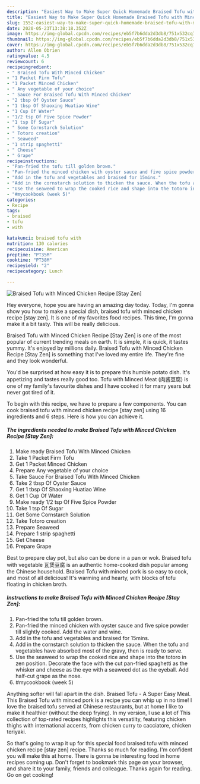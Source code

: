```yaml
---
description: "Easiest Way to Make Super Quick Homemade Braised Tofu with Minced Chicken Recipe [Stay Zen]"
title: "Easiest Way to Make Super Quick Homemade Braised Tofu with Minced Chicken Recipe [Stay Zen]"
slug: 1552-easiest-way-to-make-super-quick-homemade-braised-tofu-with-minced-chicken-recipe-stay-zen
date: 2020-05-23T13:38:18.352Z
image: https://img-global.cpcdn.com/recipes/eb5f7b6dda2d3db8/751x532cq70/braised-tofu-with-minced-chicken-recipe-stay-zen-recipe-main-photo.jpg
thumbnail: https://img-global.cpcdn.com/recipes/eb5f7b6dda2d3db8/751x532cq70/braised-tofu-with-minced-chicken-recipe-stay-zen-recipe-main-photo.jpg
cover: https://img-global.cpcdn.com/recipes/eb5f7b6dda2d3db8/751x532cq70/braised-tofu-with-minced-chicken-recipe-stay-zen-recipe-main-photo.jpg
author: Allen Obrien
ratingvalue: 4.5
reviewcount: 6
recipeingredient:
- " Braised Tofu With Minced Chicken"
- "1 Packet Firm Tofu"
- "1 Packet Minced Chicken"
- " Any vegetable of your choice"
- " Sauce For Braised Tofu With Minced Chicken"
- "2 tbsp Of Oyster Sauce"
- "1 tbsp Of Shaoxing Huatiao Wine"
- "1 Cup Of Water"
- "1/2 tsp Of Five Spice Powder"
- "1 tsp Of Sugar"
- " Some Cornstarch Solution"
- " Totoro creation"
- " Seaweed"
- "1 strip spaghetti"
- " Cheese"
- " Grape"
recipeinstructions:
- "Pan-fried the tofu till golden brown."
- "Pan-fried the minced chicken with oyster sauce and five spice powder till slightly cooked. Add the water and wine."
- "Add in the tofu and vegetables and braised for 15mins."
- "Add in the cornstarch solution to thicken the sauce. When the tofu and vegetables have absorbed most of the gravy, then is ready to serve."
- "Use the seaweed to wrap the cooked rice and shape into the totoro in zen position. Decorate the face with the cut pan-fried spaghetti as the whisker and cheese as the eye with a seaweed dot as the eyeball. Add half-cut grape as the nose."
- "#mycookbook (week 5)"
categories:
- Recipe
tags:
- braised
- tofu
- with

katakunci: braised tofu with 
nutrition: 130 calories
recipecuisine: American
preptime: "PT35M"
cooktime: "PT38M"
recipeyield: "2"
recipecategory: Lunch

---
```



![Braised Tofu with Minced Chicken Recipe [Stay Zen]](https://img-global.cpcdn.com/recipes/eb5f7b6dda2d3db8/751x532cq70/braised-tofu-with-minced-chicken-recipe-stay-zen-recipe-main-photo.jpg)

Hey everyone, hope you are having an amazing day today. Today, I'm gonna show you how to make a special dish, braised tofu with minced chicken recipe [stay zen]. It is one of my favorites food recipes. This time, I'm gonna make it a bit tasty. This will be really delicious.

Braised Tofu with Minced Chicken Recipe [Stay Zen] is one of the most popular of current trending meals on earth. It is simple, it is quick, it tastes yummy. It's enjoyed by millions daily. Braised Tofu with Minced Chicken Recipe [Stay Zen] is something that I've loved my entire life. They're fine and they look wonderful.

You&#39;d be surprised at how easy it is to prepare this humble potato dish. It&#39;s appetizing and tastes really good too. Tofu with Minced Meat (肉酱豆腐) is one of my family&#39;s favourite dishes and I have cooked it for many years but never got tired of it.


To begin with this recipe, we have to prepare a few components. You can cook braised tofu with minced chicken recipe [stay zen] using 16 ingredients and 6 steps. Here is how you can achieve it.

<!--inarticleads1-->

##### The ingredients needed to make Braised Tofu with Minced Chicken Recipe [Stay Zen]:

1. Make ready  Braised Tofu With Minced Chicken
1. Take 1 Packet Firm Tofu
1. Get 1 Packet Minced Chicken
1. Prepare  Any vegetable of your choice
1. Take  Sauce For Braised Tofu With Minced Chicken
1. Take 2 tbsp Of Oyster Sauce
1. Get 1 tbsp Of Shaoxing Huatiao Wine
1. Get 1 Cup Of Water
1. Make ready 1/2 tsp Of Five Spice Powder
1. Take 1 tsp Of Sugar
1. Get  Some Cornstarch Solution
1. Take  Totoro creation
1. Prepare  Seaweed
1. Prepare 1 strip spaghetti
1. Get  Cheese
1. Prepare  Grape


Best to prepare clay pot, but also can be done in a pan or wok. Braised tofu with vegetable 瓦煲豆腐 is an authentic home-cooked dish popular among the Chinese household. Braised Tofu with minced pork is so easy to cook, and most of all delicious! It&#39;s warming and hearty, with blocks of tofu floating in chicken broth. 

<!--inarticleads2-->

##### Instructions to make Braised Tofu with Minced Chicken Recipe [Stay Zen]:

1. Pan-fried the tofu till golden brown.
1. Pan-fried the minced chicken with oyster sauce and five spice powder till slightly cooked. Add the water and wine.
1. Add in the tofu and vegetables and braised for 15mins.
1. Add in the cornstarch solution to thicken the sauce. When the tofu and vegetables have absorbed most of the gravy, then is ready to serve.
1. Use the seaweed to wrap the cooked rice and shape into the totoro in zen position. Decorate the face with the cut pan-fried spaghetti as the whisker and cheese as the eye with a seaweed dot as the eyeball. Add half-cut grape as the nose.
1. #mycookbook (week 5)


Anything softer will fall apart in the dish. Braised Tofu - A Super Easy Meal. This Braised Tofu with minced pork is a recipe you can whip up in no time! I love the braised tofu served at Chinese restaurants, but at home I like to make it healthier (without the deep frying). In my version, I use a lot of This collection of top-rated recipes highlights this versatilty, featuring chicken thighs with international accents, from chicken curry to cacciatore, chicken teriyaki. 

So that's going to wrap it up for this special food braised tofu with minced chicken recipe [stay zen] recipe. Thanks so much for reading. I'm confident you will make this at home. There is gonna be interesting food in home recipes coming up. Don't forget to bookmark this page on your browser, and share it to your family, friends and colleague. Thanks again for reading. Go on get cooking!
